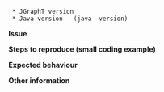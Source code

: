 
```
 * JGraphT version
 * Java version - (java -version)
```

**Issue**



**Steps to reproduce (small coding example)**



**Expected behaviour**



**Other information**
